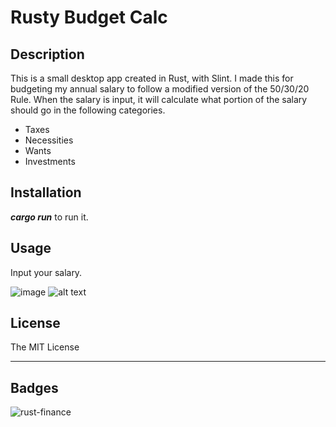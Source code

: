 # Rusty Budget Calc

## Description

This is a small desktop app created in Rust, with Slint. 
I made this for budgeting my annual salary to follow a modified version of the 50/30/20 Rule.
When the salary is input, it will calculate what portion of the salary should go in the following categories.

- Taxes
- Necessities
- Wants
- Investments

## Installation

***cargo run*** to run it.

## Usage

Input your salary.

![image](assets/images/screenshot.png)
![alt text](assets/images/screenshot.png)

## License

The MIT License

---

## Badges

![rust-finance](https://img.shields.io/github/languages/top/parsTroy/rust-finance)

[comment]: <## Tests> 
